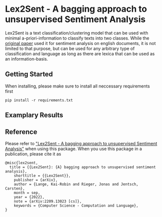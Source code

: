 # Lex2Sent - A bagging approach to unsupervised Sentiment Analysis
Lex2Sent is a text classification/clustering model that can be used with minimal a-priori-information to classify texts into two classes. While the [original paper](https://doi.org/10.48550/arXiv.2209.13023) used it for sentiment analysis on english documents, it is not limited to that purpose, but can be used for any arbitrary type of classification and language as long as there are lexica that can be used as an information-basis.

## Getting Started
When installing, please make sure to install all neccessary requirements first
```
pip install -r requirements.txt
```

## Examplary Results

## Reference
Please refer to ["Lex2Sent - A bagging approach to unsupervised Sentiment Analysis"](https://doi.org/10.48550/arXiv.2209.13023) when using this package. When you use this package in a publication, please cite it as
```
@misc{lex2sent,
  title = {{Lex2Sent}: {A} bagging approach to unsupervised sentiment analysis},
	shorttitle = {{Lex2Sent}},
	publisher = {arXiv},
	author = {Lange, Kai-Robin and Rieger, Jonas and Jentsch, Carsten},
	month = sep,
	year = {2022},
	note = {arXiv:2209.13023 [cs]},
	keywords = {Computer Science - Computation and Language},
}
```
